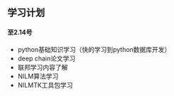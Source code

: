 ## 学习计划

#### 至2.14号

+ python基础知识学习（快的学习到python数据库开发）
+ deep chain论文学习
+ 联邦学习内容了解
+ NILM算法学习
+ NILMTK工具包学习

